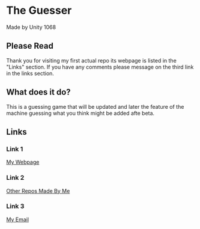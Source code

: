 # The Guesser
Made by Unity 1068

## Please Read
Thank you for visiting my first actual repo its webpage is listed in the "Links" section.
If you have any comments please message on the third link in the links section.

## What does it do?
This is a guessing game that will be updated and later the feature of the machine guessing what you think might be added afte beta.

## Links
### Link 1
[My Webpage](https://unity1068.github.io/The-Guesser/)
### Link 2
[Other Repos Made By Me](https://github.com/UNITY1068?tab=repositories)
### Link 3
[My Email](mykelc1025@gmail.com)
